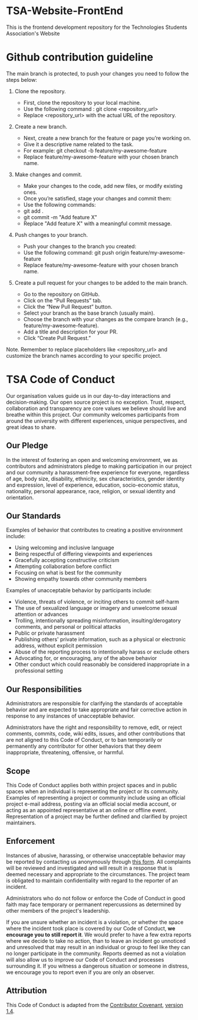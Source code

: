 # TSA-Website-FrontEnd
This is the frontend development repository for the Technologies Students Association's Website 

# Github contribution guideline

The main branch is protected,  to push your changes you need to follow the steps below:
1. Clone the repository.
   - First, clone the repository to your local machine.
   -  Use the following command : git clone <repository_url>
   - Replace <repository_url> with the actual URL of the repository.

3. Create a new branch.
   - Next, create a new branch for the feature or page you’re working on.
   - Give it a descriptive name related to the task.
   - For example: git checkout -b feature/my-awesome-feature
   - Replace feature/my-awesome-feature with your chosen branch name.

4. Make changes and commit.
   - Make your changes to the code, add new files, or modify existing ones.
   - Once you’re satisfied, stage your changes and commit them:
   - Use the following commands:
   - git add .
   - git commit -m "Add feature X"
   - Replace "Add feature X"  with a meaningful commit message.

5. Push changes to your branch.
   - Push your changes to the branch you created:
   - Use the following command: git push origin feature/my-awesome-feature
   - Replace feature/my-awesome-feature with your chosen branch name.

6. Create a pull request for your changes to be added to the main branch.
   - Go to the repository on GitHub.
   - Click on the “Pull Requests” tab.
   - Click the “New Pull Request” button.
   - Select your branch as the base branch (usually main).
   - Choose the branch with your changes as the compare branch (e.g., feature/my-awesome-feature).
   - Add a title and description for your PR.
   - Click “Create Pull Request.”

Note. Remember to replace placeholders like <repository_url> and customize the branch names according to your specific project.

# TSA Code of Conduct

Our organisation values guide us in our day-to-day interactions and decision-making. Our open source project is no exception. Trust, respect, collaboration and transparency are core values we believe should live and breathe within this project. Our community welcomes participants from around the university with different experiences, unique perspectives, and great ideas to share.

## Our Pledge

In the interest of fostering an open and welcoming environment, we as contributors and administrators pledge to making participation in our project and our community a harassment-free experience for everyone, regardless of age, body size, disability, ethnicity, sex characteristics, gender identity and expression, level of experience, education, socio-economic status, nationality, personal appearance, race, religion, or sexual identity and orientation.

## Our Standards

Examples of behavior that contributes to creating a positive environment include:

- Using welcoming and inclusive language
- Being respectful of differing viewpoints and experiences
- Gracefully accepting constructive criticism
- Attempting collaboration before conflict
- Focusing on what is best for the community
- Showing empathy towards other community members

Examples of unacceptable behavior by participants include:

- Violence, threats of violence, or inciting others to commit self-harm
- The use of sexualized language or imagery and unwelcome sexual attention or advances
- Trolling, intentionally spreading misinformation, insulting/derogatory comments, and personal or political attacks
- Public or private harassment
- Publishing others' private information, such as a physical or electronic address, without explicit permission
- Abuse of the reporting process to intentionally harass or exclude others
- Advocating for, or encouraging, any of the above behavior
- Other conduct which could reasonably be considered inappropriate in a professional setting

## Our Responsibilities

Administrators are responsible for clarifying the standards of acceptable behavior and are expected to take appropriate and fair corrective action in response to any instances of unacceptable behavior.

Administrators have the right and responsibility to remove, edit, or reject comments, commits, code, wiki edits, issues, and other contributions that are not aligned to this Code of Conduct, or to ban temporarily or permanently any contributor for other behaviors that they deem inappropriate, threatening, offensive, or harmful.

## Scope

This Code of Conduct applies both within project spaces and in public spaces when an individual is representing the project or its community. Examples of representing a project or community include using an official project e-mail address, posting via an official social media account, or acting as an appointed representative at an online or offline event. Representation of a project may be further defined and clarified by project maintainers.

## Enforcement

Instances of abusive, harassing, or otherwise unacceptable behavior may be reported by contacting us anonymously through [this form](https://forms.gle/J5awJAh8SgYgF1W39). All complaints will be reviewed and investigated and will result in a response that is deemed necessary and appropriate to the circumstances. The project team is obligated to maintain confidentiality with regard to the reporter of an incident.

Administrators who do not follow or enforce the Code of Conduct in good faith may face temporary or permanent repercussions as determined by other members of the project's leadership.

If you are unsure whether an incident is a violation, or whether the space where the incident took place is covered by our Code of Conduct, **we encourage you to still report it**. We would prefer to have a few extra reports where we decide to take no action, than to leave an incident go unnoticed and unresolved that may result in an individual or group to feel like they can no longer participate in the community. Reports deemed as not a violation will also allow us to improve our Code of Conduct and processes surrounding it. If you witness a dangerous situation or someone in distress, we encourage you to report even if you are only an observer.

## Attribution

This Code of Conduct is adapted from the [Contributor Covenant](https://www.contributor-covenant.org/), [version 1.4](https://www.contributor-covenant.org/version/1/4/code-of-conduct.html).
